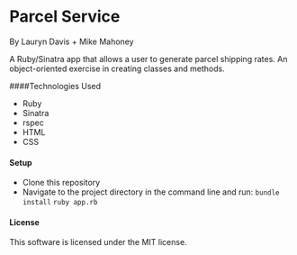 # Parcel Service 

By Lauryn Davis + Mike Mahoney 

A Ruby/Sinatra app that allows a user to generate parcel shipping rates. An object-oriented exercise in creating classes and methods. 

####Technologies Used

* Ruby
* Sinatra
* rspec
* HTML
* CSS

#### Setup

* Clone this repository
* Navigate to the project directory in the command line and run:
`bundle install`
`ruby app.rb`

#### License

This software is licensed under the MIT license.
